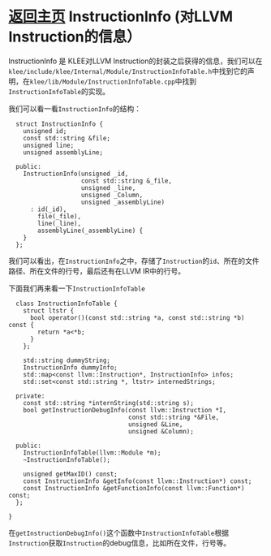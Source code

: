 [返回主页](../README.md)
InstructionInfo (对LLVM Instruction的信息）
=========================
InstructionInfo 是 KLEE对LLVM Instruction的封装之后获得的信息，我们可以在`klee/include/klee/Internal/Module/InstructionInfoTable.h`中找到它的声明，在`klee/lib/Module/InstructionInfoTable.cpp`中找到`InstructionInfoTable`的实现。

我们可以看一看`InstructionInfo`的结构：
```
  struct InstructionInfo {
    unsigned id;
    const std::string &file;
    unsigned line;
    unsigned assemblyLine;

  public:
    InstructionInfo(unsigned _id,
                    const std::string &_file,
                    unsigned _line,
					unsigned _Column,
                    unsigned _assemblyLine)
      : id(_id), 
        file(_file),
        line(_line),
        assemblyLine(_assemblyLine) {
    }
  };
```
我们可以看出，在`InstructionInfo`之中，存储了`Instruction`的`id`、所在的文件路径、所在文件的行号，最后还有在LLVM IR中的行号。

下面我们再来看一下`InstructionInfoTable`
```
  class InstructionInfoTable {
    struct ltstr { 
      bool operator()(const std::string *a, const std::string *b) const {
        return *a<*b;
      }
    };

    std::string dummyString;
    InstructionInfo dummyInfo;
    std::map<const llvm::Instruction*, InstructionInfo> infos;
    std::set<const std::string *, ltstr> internedStrings;

  private:
    const std::string *internString(std::string s);
    bool getInstructionDebugInfo(const llvm::Instruction *I,
                                 const std::string *&File,
								 unsigned &Line,
								 unsigned &Column);

  public:
    InstructionInfoTable(llvm::Module *m);
    ~InstructionInfoTable();

    unsigned getMaxID() const;
    const InstructionInfo &getInfo(const llvm::Instruction*) const;
    const InstructionInfo &getFunctionInfo(const llvm::Function*) const;
  };

}
```
在`getInstructionDebugInfo()`这个函数中`InstructionInfoTable`根据`Instruction`获取`Instruction`的debug信息，比如所在文件，行号等。